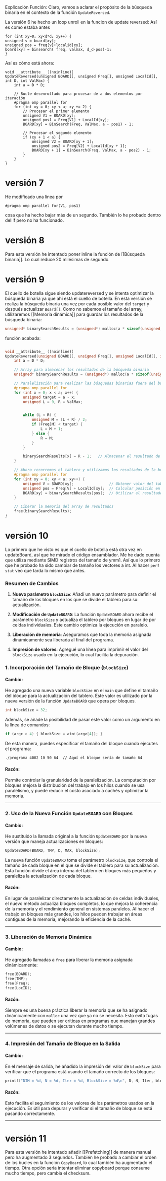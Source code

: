 
Explicación Función:
Claro, vamos a aclarar el propósito de la búsqueda binaria en el contexto de la función `UpdateReversed`.



La versión 6 he hecho un loop unroll en la funcion de update reversed:
Así es como estaba antes

```
for (int xy=0; xy<d*d; xy++) { 
unsigned v = board[xy]; 
unsigned pos = freq[v]+localid[xy]; 
board[xy] = binsearch( freq, valmax, d_d-pos)-1; 
} 
```

Así es cómo está ahora:

```
void __attribute__ ((noinline)) 
UpdateReversed(unsigned BOARD[], unsigned Freq[], unsigned LocalId[], int D, int ValMax) {
    int a = D * D;

    // Bucle desenrollado para procesar de a dos elementos por iteración
    #pragma omp parallel for
    for (int xy = 0; xy < a; xy += 2) {
        // Procesar el primer elemento
        unsigned V1 = BOARD[xy];
        unsigned pos1 = Freq[V1] + LocalId[xy];
        BOARD[xy] = BinSearch(Freq, ValMax, a - pos1) - 1;

        // Procesar el segundo elemento
        if (xy + 1 < a) {
            unsigned V2 = BOARD[xy + 1];
            unsigned pos2 = Freq[V2] + LocalId[xy + 1];
            BOARD[xy + 1] = BinSearch(Freq, ValMax, a - pos2) - 1;
        }
    }
}
```


# versión 7
He modificado una linea por
```
#pragma omp parallel for(V1, pos1)
```
cosa que ha hecho bajar más de un segundo.
También lo he probado dentro del if pero no ha funcionado.



# versión 8
Para esta versión he intentado poner inline la función de [[Búsqueda binaria]]. Lo cual reduce 20 milésimas de segundo.

# versión 9
El cuello de botella sigue siendo updatereversed y se intenta optimizar la búsqueda binaria ya que ahi está el cuello de botella. 
En esta versión se realiza la búsqueda binaria una vez por cada posible valor del `target` y después actualizar `Board[]`. 
Como no sabemos el tamaño del array, utilizaremos [[Memoria dinámica]] para guardar los resultados de la búsqueda binaria:
```cpp
unsigned* binarySearchResults = (unsigned*) malloc(a * sizeof(unsigned));
```

función acabada:

```cpp

void __attribute__ ((noinline)) 
UpdateReversed(unsigned BOARD[], unsigned Freq[], unsigned LocalId[], int D, int ValMax) {
    int a = D * D;

    // Array para almacenar los resultados de la búsqueda binaria
    unsigned* binarySearchResults = (unsigned*) malloc(a * sizeof(unsigned));

    // Paralelización para realizar las búsquedas binarias fuera del bucle principal
    #pragma omp parallel for
    for (int x = 0; x < a; x++) {
        unsigned target = a - x;       
        unsigned L = 0, R = ValMax;


        while (L < R) {
            unsigned M = (L + R) / 2;
            if (Freq[M] < target) {
                L = M + 1;
            } else {
                R = M;
            }
        }

        binarySearchResults[x] = R - 1;   // Almacenar el resultado de la búsqueda binaria
    }

    // Ahora recorremos el tablero y utilizamos los resultados de la búsqueda binaria
    #pragma omp parallel for
    for (int xy = 0; xy < a; xy++) {
        unsigned V = BOARD[xy];                // Obtener valor del tablero
        unsigned pos = Freq[V] + LocalId[xy];  // Calcular posición en base a Freq y LocalId
        BOARD[xy] = binarySearchResults[pos];  // Utilizar el resultado precomputado
    }

    // Liberar la memoria del array de resultados
    free(binarySearchResults);
}

```

# versión 10
Lo primero que he visto es que el cuello de botella está otra vez en updateBoard, así que he mirado el código ensamblador. Me he dado cuenta que utiliza mediante SIMD registros del tamaño de ymm1. Así que lo primero que he probado ha sido cambiar de tamaño los vectores a int. Al hacer `perf stat` veo que tarda lo mismo que antes.

### Resumen de Cambios

1. **Nuevo parámetro `blockSize`**: Añadí un nuevo parámetro para definir el tamaño de los bloques en los que se divide el tablero para su actualización.
   
2. **Modificación de `UpdateBOARD`**: La función `UpdateBOARD` ahora recibe el parámetro `blockSize` y actualiza el tablero por bloques en lugar de por celdas individuales. Este cambio optimiza la ejecución en paralelo.

3. **Liberación de memoria**: Aseguramos que toda la memoria asignada dinámicamente sea liberada al final del programa.

4. **Impresión de valores**: Agregué una línea para imprimir el valor del `blockSize` usado en la ejecución, lo cual facilita la depuración.


### 1. **Incorporación del Tamaño de Bloque (`blockSize`)**

#### Cambio:
He agregado una nueva variable `blockSize` en el `main` que define el tamaño del bloque para la actualización del tablero. Este valor es utilizado por la nueva versión de la función `UpdateBOARD` que opera por bloques.

```c
int blockSize = 32;
```

Además, se añade la posibilidad de pasar este valor como un argumento en la línea de comandos:

```c
if (argc > 4) { blockSize = atoi(argv[4]); }
```

De esta manera, puedes especificar el tamaño del bloque cuando ejecutes el programa:

```bash
./programa 4002 10 50 64  // Aquí el bloque sería de tamaño 64
```

#### Razón:
Permite controlar la granularidad de la paralelización. La computación por bloques mejora la distribución del trabajo en los hilos cuando se usa paralelismo, y puede reducir el costo asociado a cachés y optimizar la memoria.

---

### 2. **Uso de la Nueva Función `UpdateBOARD` con Bloques**

#### Cambio:
He sustituido la llamada original a la función `UpdateBOARD` por la nueva versión que maneja actualizaciones en bloques:

```c
UpdateBOARD(BOARD, TMP, D, MAX, blockSize);
```

La nueva función `UpdateBOARD` toma el parámetro `blockSize`, que controla el tamaño de cada bloque en el que se divide el tablero para su actualización. Esta función divide el área interna del tablero en bloques más pequeños y paraleliza la actualización de cada bloque.

#### Razón:
En lugar de paralelizar directamente la actualización de celdas individuales, el nuevo método actualiza bloques completos, lo que mejora la coherencia de la memoria y el rendimiento general en sistemas paralelos. Al hacer el trabajo en bloques más grandes, los hilos pueden trabajar en áreas contiguas de la memoria, mejorando la eficiencia de la caché.

---

### 3. **Liberación de Memoria Dinámica**

#### Cambio:
He agregado llamadas a `free` para liberar la memoria asignada dinámicamente:

```c
free(BOARD);
free(TMP);
free(Freq);
free(LocID);
```

#### Razón:
Siempre es una buena práctica liberar la memoria que se ha asignado dinámicamente con `malloc` una vez que ya no se necesita. Esto evita fugas de memoria, que pueden ser críticas en programas que manejan grandes volúmenes de datos o se ejecutan durante mucho tiempo.

---

### 4. **Impresión del Tamaño de Bloque en la Salida**

#### Cambio:
En el mensaje de salida, he añadido la impresión del valor de `blockSize` para verificar que el programa está usando el tamaño correcto de los bloques:

```c
printf("DIM = %d, N = %d, Iter = %d, BlockSize = %d\n", D, N, Iter, blockSize);
```

#### Razón:
Esto facilita el seguimiento de los valores de los parámetros usados en la ejecución. Es útil para depurar y verificar si el tamaño de bloque se está pasando correctamente.

---


# versión 11
Para esta versión he intentado añadir [[Prefetching]] de manera manual pero ha augmentado 3 segundos.
También he probado a cambiar el orden de los bucles en la función `CopyBoard`, lo cual también ha augmentado el tiempo.
Otra opción seria intentar eliminar copyboard porque consume mucho tiempo, pero cambia el checksum.